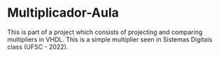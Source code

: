 # Multiplicador-Aula

This is part of a project which consists of projecting and comparing multipliers in VHDL. This is a simple multiplier seen in Sistemas Digitais class (UFSC - 2022).
